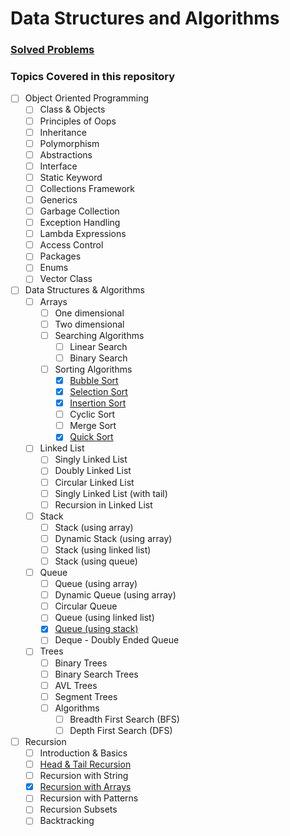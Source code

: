 # Data Structures and Algorithms

### [Solved Problems](./src/problemSolving/Questions.md)

### Topics Covered in this repository
- [ ] Object Oriented Programming
  - [ ] Class & Objects
  - [ ] Principles of Oops
  - [ ] Inheritance
  - [ ] Polymorphism
  - [ ] Abstractions
  - [ ] Interface
  - [ ] Static Keyword
  - [ ] Collections Framework
  - [ ] Generics
  - [ ] Garbage Collection
  - [ ] Exception Handling
  - [ ] Lambda Expressions
  - [ ] Access Control
  - [ ] Packages
  - [ ] Enums
  - [ ] Vector Class
- [ ] Data Structures & Algorithms
  - [ ] Arrays
    - [ ] One dimensional
    - [ ] Two dimensional
    - [ ] Searching Algorithms
      - [ ] Linear Search
      - [ ] Binary Search
    - [ ] Sorting Algorithms
      - [x] [Bubble Sort](src/algorithms/sorting/BubbleSort.java)
      - [x] [Selection Sort](src/algorithms/sorting/SelectionSort.java)
      - [x] [Insertion Sort](src/algorithms/sorting/InsertionSort.java)
      - [ ] Cyclic Sort
      - [ ] Merge Sort
      - [x] [Quick Sort](src/algorithms/sorting/QuickSort.java)
  - [ ] Linked List
    - [ ] Singly Linked List
    - [ ] Doubly Linked List
    - [ ] Circular Linked List
    - [ ] Singly Linked List (with tail)
    - [ ] Recursion in Linked List
  - [ ] Stack
    - [ ] Stack (using array)
    - [ ] Dynamic Stack (using array)
    - [ ] Stack (using linked list)
    - [ ] Stack (using queue)
  - [ ] Queue
    - [ ] Queue (using array)
    - [ ] Dynamic Queue (using array)
    - [ ] Circular Queue
    - [ ] Queue (using linked list)
    - [x] [Queue (using stack)](src/dataStructures/QueueUsingStacks.java)
    - [ ] Deque - Doubly Ended Queue
  - [ ] Trees
    - [ ] Binary Trees
    - [ ] Binary Search Trees
    - [ ] AVL Trees
    - [ ] Segment Trees
    - [ ] Algorithms
      - [ ] Breadth First Search (BFS)
      - [ ] Depth First Search (DFS)
- [ ] Recursion
  - [ ] Introduction & Basics
  - [ ] [Head & Tail Recursion](./src/problemSolving/recursion/PrintingNumbers.java)
  - [ ] Recursion with String
  - [x] [Recursion with Arrays](src/problemSolving/recursion/GenerateParentheses.java)
  - [ ] Recursion with Patterns
  - [ ] Recursion Subsets
  - [ ] Backtracking
